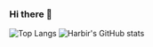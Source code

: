 ### Hi there 👋

<!--
**Harbir66/Harbir66** is a ✨ _special_ ✨ repository because its `README.md` (this file) appears on your GitHub profile.

Here are some ideas to get you started:

- 🔭 I’m currently working on ...
- 🌱 I’m currently learning ...
- 👯 I’m looking to collaborate on ...
- 🤔 I’m looking for help with ...
- 💬 Ask me about ...
- 📫 How to reach me: ...
- 😄 Pronouns: ...
- ⚡ Fun fact: ...
-->
![Top Langs](https://github-readme-stats.vercel.app/api/top-langs/?username=Harbir66&layout=compact&theme=tokyonight&bg_color=50,141E30,243B55&card_width=300)
![Harbir's GitHub stats](https://github-readme-stats.vercel.app/api?username=Harbir66&count_private=true&show_icons=true&theme=tokyonight&bg_color=50,141E30,243B55)
